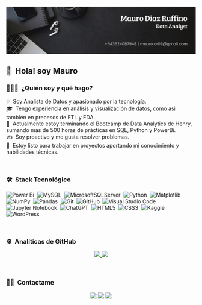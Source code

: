 ![Banner](https://github.com/TitoGod/TitoGod/blob/main/Portada%20LinkedIn.png)

<h2>👋 &nbsp;Hola! soy Mauro</h2>


### 👨🏻‍💻 &nbsp;¿Quién soy y qué hago?

💡 &nbsp;Soy Analista de Datos y apasionado por la tecnología.\
🎓 &nbsp;Tengo experiencia en análisis y visualización de datos, como asi también en precesos de ETL y EDA.\
🌱 &nbsp;Actualmente estoy terminando el Bootcamp de Data Analytics de Henry, sumando mas de 500 horas de prácticas en SQL, Python y PowerBi.\
✍️ &nbsp;Soy proactivo y me gusta resolver problemas.\
💬 &nbsp;Estoy listo para trabajar en proyectos aportando mi conocimiento y habilidades técnicas.

 </br>

### 🛠 &nbsp;Stack Tecnológico

![Power Bi](https://img.shields.io/badge/power_bi-F2C811?style=for-the-badge&logo=powerbi&logoColor=black)&nbsp;
![MySQL](https://img.shields.io/badge/mysql-4479A1.svg?style=for-the-badge&logo=mysql&logoColor=white)&nbsp;
![MicrosoftSQLServer](https://img.shields.io/badge/Microsoft%20SQL%20Server-CC2927?style=for-the-badge&logo=microsoft%20sql%20server&logoColor=white)&nbsp;
![Python](https://img.shields.io/badge/python-3670A0?style=for-the-badge&logo=python&logoColor=ffdd54)&nbsp;
![Matplotlib](https://img.shields.io/badge/Matplotlib-%23ffffff.svg?style=for-the-badge&logo=Matplotlib&logoColor=black)&nbsp;
![NumPy](https://img.shields.io/badge/numpy-%23013243.svg?style=for-the-badge&logo=numpy&logoColor=white)&nbsp;
![Pandas](https://img.shields.io/badge/pandas-%23150458.svg?style=for-the-badge&logo=pandas&logoColor=white)&nbsp;
![Git](https://img.shields.io/badge/git-%23F05033.svg?style=for-the-badge&logo=git&logoColor=white)&nbsp;
![GitHub](https://img.shields.io/badge/github-%23121011.svg?style=for-the-badge&logo=github&logoColor=white)&nbsp;
![Visual Studio Code](https://img.shields.io/badge/Visual%20Studio%20Code-0078d7.svg?style=for-the-badge&logo=visual-studio-code&logoColor=white)&nbsp;
![Jupyter Notebook](https://img.shields.io/badge/jupyter-%23FA0F00.svg?style=for-the-badge&logo=jupyter&logoColor=white)&nbsp;
![ChatGPT](https://img.shields.io/badge/chatGPT-74aa9c?style=for-the-badge&logo=openai&logoColor=white)&nbsp;
![HTML5](https://img.shields.io/badge/html5-%23E34F26.svg?style=for-the-badge&logo=html5&logoColor=white)&nbsp;
![CSS3](https://img.shields.io/badge/css3-%231572B6.svg?style=for-the-badge&logo=css3&logoColor=white)&nbsp;
![Kaggle](https://img.shields.io/badge/Kaggle-035a7d?style=for-the-badge&logo=kaggle&logoColor=white)&nbsp;
![WordPress](https://img.shields.io/badge/WordPress-%23117AC9.svg?style=for-the-badge&logo=WordPress&logoColor=white)&nbsp;

 </br>

### ⚙️ &nbsp;Analíticas de GitHub

<p align="center">
<a href="https://github.com/TitoGod">
  <img height="180em" src="https://github-readme-stats-eight-theta.vercel.app/api?username=TitoGod&show_icons=true&theme=algolia&include_all_commits=true&count_private=true"/>
  <img height="180em" src="https://github-readme-stats-eight-theta.vercel.app/api/top-langs/?username=TitoGod&layout=compact&langs_count=8&theme=algolia"/>
</a>
</p>

 </br>

### 🤝🏻 &nbsp;Contactame
<p align="center">
<a href="https://linkedin.com/in/mauro-diaz-ruffino"><img src="https://img.shields.io/badge/-Mauro%20Diaz%20Ruffino-0077B5?style=flat&logo=Linkedin&logoColor=white"/></a>
<a href="mailto:mauro.dr07@gmail.com"><img src="https://img.shields.io/badge/-mauro.dr07@gmail.com-D14836?style=flat&logo=Gmail&logoColor=white"/></a>
<a href="https://instagram.com/diazruffino"><img src="https://img.shields.io/badge/-@diazruffino-E4405F?style=flat&logo=Instagram&logoColor=white"/></a>

</p>
